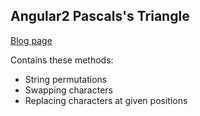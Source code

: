 <h2>Angular2 Pascals's Triangle</h2>

<p>
	<a href="http://www.ivansivak.net/">Blog page</a>
</p>

<p>
	<div>
		Contains these methods:
	</div>
	<ul>
		<li>String permutations</li>
		<li>Swapping characters</li>
		<li>Replacing characters at given positions</li>
	</ul>
</p>
